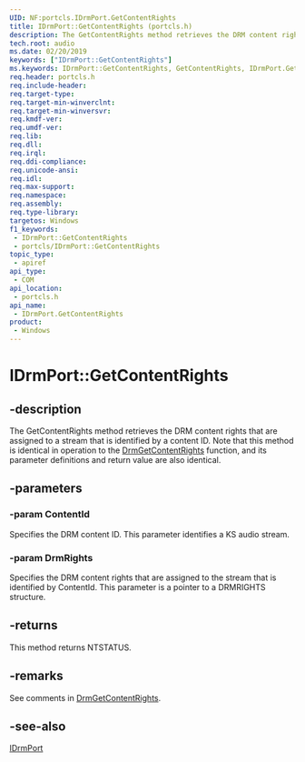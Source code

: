 ```yaml
---
UID: NF:portcls.IDrmPort.GetContentRights
title: IDrmPort::GetContentRights (portcls.h)
description: The GetContentRights method retrieves the DRM content rights that are assigned to a stream that is identified by a content ID.
tech.root: audio
ms.date: 02/20/2019
keywords: ["IDrmPort::GetContentRights"]
ms.keywords: IDrmPort::GetContentRights, GetContentRights, IDrmPort.GetContentRights, IDrmPort::GetContentRights, IDrmPort.GetContentRights
req.header: portcls.h
req.include-header: 
req.target-type: 
req.target-min-winverclnt: 
req.target-min-winversvr: 
req.kmdf-ver: 
req.umdf-ver: 
req.lib: 
req.dll: 
req.irql: 
req.ddi-compliance: 
req.unicode-ansi: 
req.idl: 
req.max-support: 
req.namespace: 
req.assembly: 
req.type-library: 
targetos: Windows
f1_keywords:
 - IDrmPort::GetContentRights
 - portcls/IDrmPort::GetContentRights
topic_type:
 - apiref
api_type:
 - COM
api_location:
 - portcls.h
api_name:
 - IDrmPort.GetContentRights
product:
 - Windows
---
```


# IDrmPort::GetContentRights


## -description

The GetContentRights method retrieves the DRM content rights that are assigned to a stream that is identified by a content ID. Note that this method is identical in operation to the [DrmGetContentRights](../drmk/nf-drmk-drmgetcontentrights.md) function, and its parameter definitions and return value are also identical.

## -parameters

### -param ContentId

Specifies the DRM content ID. This parameter identifies a KS audio stream.

### -param DrmRights

Specifies the DRM content rights that are assigned to the stream that is identified by ContentId. This parameter is a pointer to a DRMRIGHTS structure.

## -returns

This method returns NTSTATUS.

## -remarks

See comments in [DrmGetContentRights](../drmk/nf-drmk-drmgetcontentrights.md).

## -see-also

[IDrmPort](nn-portcls-idrmport.md)
